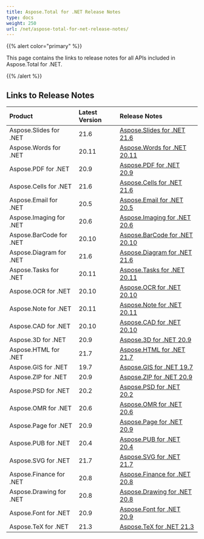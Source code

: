 ```yaml
---
title: Aspose.Total for .NET Release Notes
type: docs
weight: 250
url: /net/aspose-total-for-net-release-notes/
---
```


{{% alert color="primary" %}}

This page contains the links to release notes for all APIs included in Aspose.Total for .NET.

{{% /alert %}}

## **Links to Release Notes**

|**Product**|**Latest Version**|**Release Notes**|
| :- | :- | :- |
|Aspose.Slides for .NET|21.6|[Aspose.Slides for .NET 21.6](/slides/net/aspose-slides-for-net-21-6-release-notes)|
|Aspose.Words for .NET|20.11|[Aspose.Words for .NET 20.11](/words/net/aspose-words-for-net-20-11-release-notes)|
|Aspose.PDF for .NET|20.9|[Aspose.PDF for .NET 20.9](/pdf/net/aspose-pdf-for-net-20-9-release-notes)|
|Aspose.Cells for .NET|21.6|[Aspose.Cells for .NET 21.6](/cells/net/aspose-cells-for-net-21-6-release-notes/)|
|Aspose.Email for .NET|20.5|[Aspose.Email for .NET 20.5](/email/net/aspose-email-for-net-20-5-release-notes)|
|Aspose.Imaging for .NET|20.6|[Aspose.Imaging for .NET 20.6](/imaging/net/Aspose.Imaging+for+.NET+20.6+-+Release+notes)|
|Aspose.BarCode for .NET|20.10|[Aspose.BarCode for .NET 20.10](/barcode/net/aspose-barcode-for-net-20-10-release-notes/)|
|Aspose.Diagram for .NET|21.6|[Aspose.Diagram for .NET 21.6](/diagram/net/aspose-diagram-for-net-21-6-release-notes/)|
|Aspose.Tasks for .NET|20.11|[Aspose.Tasks for .NET 20.11](/tasks/net/aspose-tasks-for-net-20-11-release-notes/)|
|Aspose.OCR for .NET|20.10|[Aspose.OCR for .NET 20.10](/ocr/net/aspose-ocr-for-net-20-10-release-notes/)|
|Aspose.Note for .NET|20.11|[Aspose.Note for .NET 20.11](/note/net/aspose-note-for-net-20-11-release-notes)|
|Aspose.CAD for .NET|20.10|[Aspose.CAD for .NET 20.10](/cad/net/aspose-cad-for-net-20-10-release-notes/)|
|Aspose.3D for .NET|20.9|[Aspose.3D for .NET 20.9](/3d/net/aspose-3d-for-net-20-9-release-notes)|
|Aspose.HTML for .NET|21.7|[Aspose.HTML for .NET 21.7](/html/net/aspose-html-for-net-21-7-release-notes)|
|Aspose.GIS for .NET|19.7|[Aspose.GIS for .NET 19.7](/gis/net/aspose-gis-for-net-19-7-release-notes)|
|Aspose.ZIP for .NET|20.9|[Aspose.ZIP for .NET 20.9](/zip/net/aspose-zip-for-net-20-9-release-notes)|
|Aspose.PSD for .NET|20.2|[Aspose.PSD for .NET 20.2](/psd/net/aspose-psd-for-net-20-2-release-notes)|
|Aspose.OMR for .NET|20.6|[Aspose.OMR for .NET 20.6](/omr/net/aspose-omr-for-net-20-6-release-notes/)|
|Aspose.Page for .NET|20.9|[Aspose.Page for .NET 20.9](/page/net/aspose-page-for-net-20-9-release-notes)|
|Aspose.PUB for .NET|20.4|[Aspose.PUB for .NET 20.4](/pub/net/aspose-pub-for-net-20-4-release-notes)|
|Aspose.SVG for .NET|21.7|[Aspose.SVG for .NET 21.7](/svg/net/aspose-svg-for-net-21-7-release-notes/)|
|Aspose.Finance for .NET |20.8|[Aspose.Finance for .NET 20.8](/finance/net/aspose-finance-for-net-20-8-release-notes/)|
|Aspose.Drawing for .NET|20.8|[Aspose.Drawing for .NET 20.8](/drawing/net/aspose-drawing-for-net-20-8)|
|Aspose.Font for .NET|20.9|[Aspose.Font for .NET 20.9](/font/net/aspose-font-for-net-20-9-release-notes/)|
|Aspose.TeX for .NET|21.3|[Aspose.TeX for .NET 21.3](/tex/net/aspose-tex-for-net-21-3-release-notes/)|
